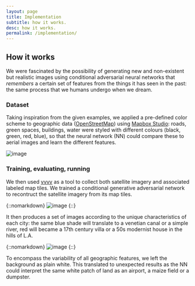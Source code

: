 ```yaml
---
layout: page
title: Implementation
subtitle: how it works.
desc: how it works.
permalink: /implementation/
---
```

## How it works
We were fascinated by the possibility of generating new and non-existent but realistic images using conditional adversarial neural networks that *remembers* a certain set of features from the things it has seen in the past: the same process that we humans undergo when we dream.

### Dataset
Taking inspiration from the given examples, we applied a pre-defined color scheme to geographic data ([OpenStreetMap](http://www.openstreetmap.org)) using [Mapbox Studio](https://www.mapbox.com): roads, green spaces, buildings, water were styled with different colours (black, green, red, blue), so that the neural network (NN) could compare these to aerial images and learn the different features.


<img src="{{ site.baseurl }}/assets/Venice-LA01.jpg" alt="image" />

### Training, evaluating, running
We then used [vvvv](https://vvvv.org) as a tool to collect both satellite imagery and associated labeled map tiles.
We trained a conditional generative adversarial network to recontruct the satellite imagery from its map tiles.


{::nomarkdown}
<img src="{{ site.baseurl }}/assets/images/01.jpg" alt="image" />
{::}

It then produces a set of images according to the unique characteristics of each city: the same blue shade will translate to a venetian canal or a simple river, red will became a 17th century villa or a 50s modernist house in the hills of L.A.

{::nomarkdown}
<img src="{{ site.baseurl }}/assets/images/02.jpg" alt="image" />
{::}


To encompass the variability of all geographic features, we left the background as plain white. This translated to unexpected results as the NN could interpret the same white patch of land as an airport, a maize field or a dumpster.
